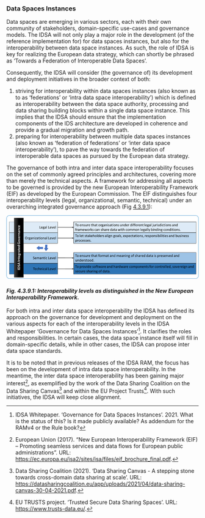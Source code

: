 ### Data Spaces Instances
Data spaces are emerging in various sectors, each with their own community of stakeholders, domain-specific use-cases and governance models. The IDSA will not only play a major role in the development (of the reference implementation for) for data spaces instances, but also for the interoperability between data space instances. As such, the role of IDSA is key for realizing the European data strategy, which can shortly be phrased as ‘Towards a Federation of Interoperable Data Spaces’.

Consequently, the IDSA will consider (the governance of) its development and deployment initiatives in the broader context of both: 

1.	striving for interoperability within data spaces instances (also known as to as ‘federations’ or ‘intra data space interoperability’) which is defined as interoperability between the data space authority, processing and data sharing building blocks within a single data space instance. This implies that the IDSA should ensure that the implementation components of the IDS architecture are developed in coherence and provide a gradual migration and growth path.
2.	preparing for interoperability between multiple data spaces instances (also known as ‘federation of federations’ or ‘inter data space interoperability’), to pave the way towards the federation of interoperable data spaces as pursued by the European data strategy.

The governance of both intra and inter data space interoperability focuses on the set of commonly agreed principles and architectures, covering more than merely the technical aspects. A framework for addressing all aspects to be governed is provided by the new European Interoperability Framework (EIF) as developed by the European Commission. The EIF distinguishes four interoperability levels (legal, organizational, semantic, technical) under an overarching integrated governance approach (Fig [4.3.9.1](#interoperability-levels-as-distinguished-in-the-new-european-interoperability-framework.png)):

![Interoperability levels as distinguished in the New European Interoperability Framework](./media/interoperability-levels-as-distinguished-in-the-new-european-interoperability-framework.png.png)
#### _Fig. 4.3.9.1: Interoperability levels as distinguished in the New European Interoperability Framework._

For both intra and inter data space interoperability the IDSA has defined its approach on the governance for development and deployment on the various aspects for each of the interoperability levels in the IDSA Whitepaper ‘Governance for Data Spaces Instances’[^2]. It clarifies the roles and responsibilities. In certain cases, the data space instance itself will fill in domain-specific details, while in other cases, the IDSA can propose inter data space standards. 

It is to be noted that in previous releases of the IDSA RAM, the focus has been on the development of intra data space interoperability. In the meantime, the inter data space interoperability has been gaining major interest[^1], as exemplified by the work of the Data Sharing Coalition on the Data Sharing Canvas[^3] and within the EU Project Trusts[^4]. With such initiatives, the IDSA will keep close alignment.

[^1]: European Union (2017). “New European Interoperability Framework (EIF) – Promoting seamless services and data flows for European public administrations”. URL: https://ec.europa.eu/isa2/sites/isa/files/eif_brochure_final.pdf.

[^2]: IDSA Whitepaper. ‘Governance for Data Spaces Instances’. 2021. What is the status of this? Is it made publicly available? As addendum for the RAMv4 or the Rule book?

[^3]: Data Sharing Coalition (2021). ‘Data Sharing Canvas - A stepping stone towards cross-domain data sharing at scale’. URL: https://datasharingcoalition.eu/app/uploads/2021/04/data-sharing-canvas-30-04-2021.pdf.

[^4]: EU TRUSTS project. ‘Trusted Secure Data Sharing Spaces’. URL: https://www.trusts-data.eu/.
